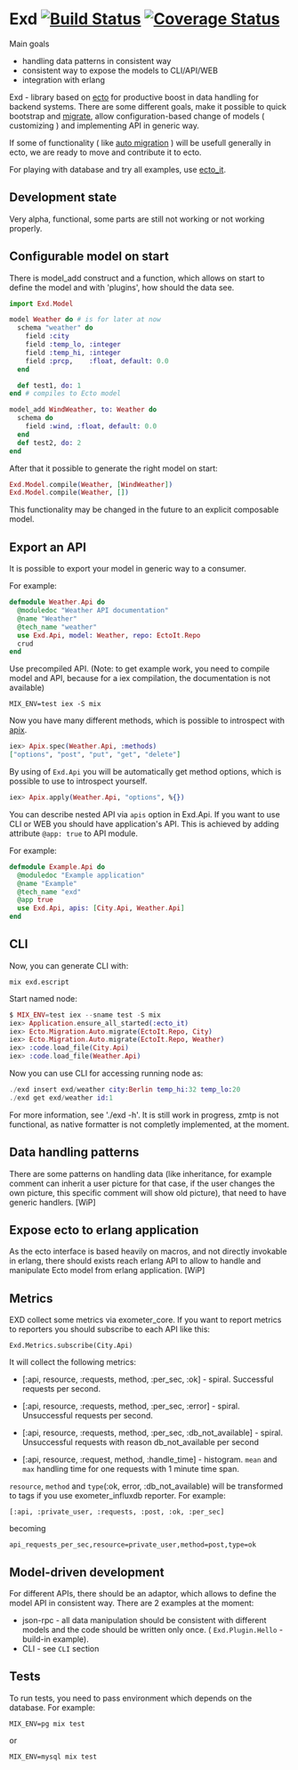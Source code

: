 Exd [![Build Status](https://travis-ci.org/xerions/exd.svg)](https://travis-ci.org/xerions/exd) [![Coverage Status](https://coveralls.io/repos/xerions/exd/badge.svg?branch=master&service=github)](https://coveralls.io/github/xerions/exd?branch=master)
===

Main goals

* handling data patterns in consistent way
* consistent way to expose the models to CLI/API/WEB
* integration with erlang

Exd - library based on [ecto](https://github.com/elixir-lang/ecto) for productive boost in data handling for backend systems. There are some different goals, make it possible to quick bootstrap and [migrate](https://github.com/xerions/ecto_migrate), allow configuration-based change of models ( customizing ) and implementing API in generic way.

If some of functionality ( like [auto migration](https://github.com/xerions/ecto_migrate) ) will be usefull generally in ecto, we are ready to move and contribute it to ecto.

For playing with database and try all examples, use [ecto_it](https://github.com/xerions/ecto_it).

Development state
-----------------

Very alpha, functional, some parts are still not working or not working properly.

Configurable model on start
---------------------------

There is model_add construct and a function, which allows on start to define the model and with 'plugins', how should the data see.

```elixir
import Exd.Model

model Weather do # is for later at now
  schema "weather" do
    field :city
    field :temp_lo, :integer
    field :temp_hi, :integer
    field :prcp,    :float, default: 0.0
  end

  def test1, do: 1
end # compiles to Ecto model

model_add WindWeather, to: Weather do
  schema do
    field :wind, :float, default: 0.0
  end
  def test2, do: 2
end
```

After that it possible to generate the right model on start:

```elixir
Exd.Model.compile(Weather, [WindWeather])
Exd.Model.compile(Weather, [])
```

This functionality may be changed in the future to an explicit composable model.

Export an API
-------------

It is possible to export your model in generic way to a consumer.

For example:

```elixir
defmodule Weather.Api do
  @moduledoc "Weather API documentation"
  @name "Weather"
  @tech_name "weather"
  use Exd.Api, model: Weather, repo: EctoIt.Repo
  crud
end
```

Use precompiled API. (Note: to get example work, you need to compile model and API, because for a iex compilation, the documentation is not available)
```
MIX_ENV=test iex -S mix
```

Now you have many different methods, which is possible to introspect with [apix](https://github.com/liveforeverx/apix).

```elixir
iex> Apix.spec(Weather.Api, :methods)
["options", "post", "put", "get", "delete"]
```

By using of `Exd.Api` you will be automatically get method options, which is possible to use to introspect yourself.

```elixir
iex> Apix.apply(Weather.Api, "options", %{})
```

You can describe nested API via `apis` option in Exd.Api. If you want to use CLI or WEB you should have application's API. This is achieved by adding attribute `@app: true` to API module.

For example:

```elixir
defmodule Example.Api do
  @moduledoc "Example application"
  @name "Example"
  @tech_name "exd"
  @app true
  use Exd.Api, apis: [City.Api, Weather.Api]
end
```

CLI
---

Now, you can generate CLI with:

```
mix exd.escript
```

Start named node:

```elixir
$ MIX_ENV=test iex --sname test -S mix
iex> Application.ensure_all_started(:ecto_it)
iex> Ecto.Migration.Auto.migrate(EctoIt.Repo, City)
iex> Ecto.Migration.Auto.migrate(EctoIt.Repo, Weather)
iex> :code.load_file(City.Api)
iex> :code.load_file(Weather.Api)
```

Now you can use CLI for accessing running node as:

```elixir
./exd insert exd/weather city:Berlin temp_hi:32 temp_lo:20
./exd get exd/weather id:1
```

For more information, see './exd -h'.
It is still work in progress, zmtp is not functional, as native formatter is not completly implemented, at the moment.

Data handling patterns
----------------------

There are some patterns on handling data (like inheritance, for example comment can inherit a user picture for that case, if the user changes the own picture, this specific comment will show old picture), that need to have generic handlers. [WiP]

Expose ecto to erlang application
---------------------------------

As the ecto interface is based heavily on macros, and not directly invokable in erlang, there should exists reach erlang API to allow to handle and manipulate Ecto model from erlang application. [WiP]

Metrics
-------

EXD collect some metrics via exometer_core.
If you want to report metrics to reporters you should subscribe to each API like this:

    Exd.Metrics.subscribe(City.Api)

It will collect the following metrics:

* [:api, resource, :requests, method, :per_sec, :ok] - spiral.
Successful requests per second.

* [:api, resource, :requests, method, :per_sec, :error] - spiral.
Unsuccessful requests per second.

* [:api, resource, :requests, method, :per_sec, :db_not_available] - spiral.
Unsuccessful requests with reason db_not_available per second

* [:api, resource, :request, method, :handle_time] - histogram.
`mean` and `max` handling time for one requests with 1 minute time span. 

`resource`,  `method` and `type`(:ok, error, :db_not_available) will be transformed to tags if you use exometer_influxdb reporter.
For example:

    [:api, :private_user, :requests, :post, :ok, :per_sec]

becoming

    api_requests_per_sec,resource=private_user,method=post,type=ok

Model-driven development
------------------------

For different APIs, there should be an adaptor, which allows to define the model API in consistent way. There are 2 examples at the moment:

* json-rpc - all data manipulation should be consistent with different models and the code should be written only once. ( `Exd.Plugin.Hello` - build-in example).
* CLI - see `CLI` section

Tests
-----

To run tests, you need to pass environment which depends on the database. For example:

```
MIX_ENV=pg mix test
```

or

```
MIX_ENV=mysql mix test
```

